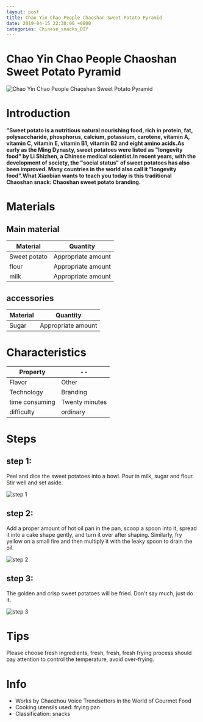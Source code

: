 ```yaml
---
layout: post
title: Chao Yin Chao People Chaoshan Sweet Potato Pyramid
date: 2019-04-15 22:30:00 +0800
categories: Chinese_snacks_DIY
---
```


# Chao Yin Chao People Chaoshan Sweet Potato Pyramid

![Chao Yin Chao People Chaoshan Sweet Potato Pyramid]({{site.baseurl}}/img/401374/401374.jpg)

# Introduction

**"Sweet potato is a nutritious natural nourishing food, rich in protein, fat, polysaccharide, phosphorus, calcium, potassium, carotene, vitamin A, vitamin C, vitamin E, vitamin B1, vitamin B2 and eight amino acids.As early as the Ming Dynasty, sweet potatoes were listed as "longevity food" by Li Shizhen, a Chinese medical scientist.In recent years, with the development of society, the "social status" of sweet potatoes has also been improved. Many countries in the world also call it "longevity food".What Xiaobian wants to teach you today is this traditional Chaoshan snack: Chaoshan sweet potato branding.**

# Materials


## Main material

Material|Quantity
--|--
Sweet potato|Appropriate amount
flour|Appropriate amount
milk|Appropriate amount

## accessories

Material|Quantity
--|--
Sugar|Appropriate amount

# Characteristics

Property|--
--|--
Flavor|Other
Technology|Branding
time consuming|Twenty minutes
difficulty|ordinary

# Steps

## step 1:

Peel and dice the sweet potatoes into a bowl. Pour in milk, sugar and flour. Stir well and set aside.

![step 1]({{site.baseurl}}/img/401374/1.jpg)

## step 2:

Add a proper amount of hot oil pan in the pan, scoop a spoon into it, spread it into a cake shape gently, and turn it over after shaping. Similarly, fry yellow on a small fire and then multiply it with the leaky spoon to drain the oil.

![step 2]({{site.baseurl}}/img/401374/2.jpg)

## step 3:

The golden and crisp sweet potatoes will be fried. Don't say much, just do it.

![step 3]({{site.baseurl}}/img/401374/3.jpg)

# Tips

Please choose fresh ingredients, fresh, fresh, fresh frying process should pay attention to control the temperature, avoid over-frying.

# Info

- Works by Chaozhou Voice Trendsetters in the World of Gourmet Food
- Cooking utensils used: frying pan
- Classification: snacks